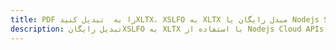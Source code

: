 ---title: PDF را به  تبدیل کنیدXLTX، XSLFO به XLTX مبدل رایگان یا Nodejs SDKdescription: تبدیل رایگانXSLFO به XLTX با استفاده از Nodejs Cloud APIs & SDK همچنین اسناد PDF را در Cloud ایجاد، ویرایش و رندر کنید.---